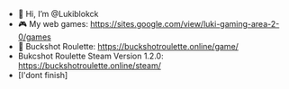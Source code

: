- 👋 Hi, I’m @Lukiblokck
- 🎮 My web games: https://sites.google.com/view/luki-gaming-area-2-0/games
- 🔫 Buckshot Roulette: https://buckshotroulette.online/game/
- Bukcshot Roulette Steam Version 1.2.0: https://buckshotroulette.online/steam/
- [I'dont finish]
